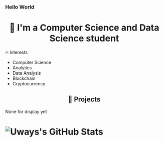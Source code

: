 ### Hello World

<!-- Heading -->
<h1 align="center">👋 I'm a Computer Science and Data Science student</h1>

<!-- Interests -->
<h2i  align="center">🔥 Interests</h2>
<ul>
  <li>Computer Science</li>
  <li>Analytics</li>
  <li>Data Analysis</li>
  <li>Blockchain</li>
  <li>Cryptocurrency</li>
</ul>

<h2 align="center">🚀 Projects</h2>
None for display yet
<h1><h1>
  
<!-- <div align="center">
  <h3>💻 Blockchain and Cryptocurrency Projects:</h3>
  <h4><a href="https://github.com/yourusername/project1">Project 1</a></h4>
  <p>A short description of Project 1.</p>
  <h4><a href="https://github.com/yourusername/project2">Project 2</a></h4>
  <p>A short description of Project 2.</p>

  <h3>🛠️ Other Projects:</h3>
  <h4><a href="https://github.com/yourusername/other_project1">Other Project 1</a></h4>
  <p>A short description of Other Project 1.</p>
  <h4><a href="https://github.com/yourusername/other_project2">Other Project 2</a></h4>
  <p>A short description of Other Project 2.</p>
</div> -->

<!-- Social Media Icons -->
<!-- <h3 align="center">🌐 Connect with me:</h3>
<p align="center">
  <a href="https://www.linkedin.com/in/yourusername/">
    <img src="https://img.icons8.com/color/48/000000/linkedin.png" alt="LinkedIn" width="40px"/>
  </a>
  <a href="https://twitter.com/yourusername">
    <img src="https://img.icons8.com/color/48/000000/twitter.png" alt="Twitter" width="40px"/>
  </a>
</p>
 -->


  <img align="center" src="https://github-readme-stats.vercel.app/api?username=uwaysm&show_icons=true&line_height=27&count_private=true&title_color=ffffff&text_color=c9cacc&icon_color=blueviolet&bg_color=1d1f21" alt="Uways's GitHub Stats" />

